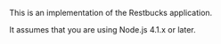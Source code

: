 This is an implementation of the Restbucks application.

It assumes that you are using Node.js 4.1.x or later.
